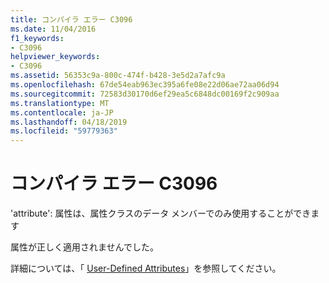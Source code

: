 ```yaml
---
title: コンパイラ エラー C3096
ms.date: 11/04/2016
f1_keywords:
- C3096
helpviewer_keywords:
- C3096
ms.assetid: 56353c9a-800c-474f-b428-3e5d2a7afc9a
ms.openlocfilehash: 67de54eab963ec395a6fe08e22d06ae72aa06d94
ms.sourcegitcommit: 72583d30170d6ef29ea5c6848dc00169f2c909aa
ms.translationtype: MT
ms.contentlocale: ja-JP
ms.lasthandoff: 04/18/2019
ms.locfileid: "59779363"
---
```

# <a name="compiler-error-c3096"></a>コンパイラ エラー C3096

'attribute': 属性は、属性クラスのデータ メンバーでのみ使用することができます

属性が正しく適用されませんでした。

詳細については、「 [User-Defined Attributes](../../extensions/user-defined-attributes-cpp-component-extensions.md)」を参照してください。